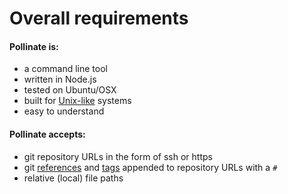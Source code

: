# Overall requirements

#### Pollinate is:

- a command line tool
- written in Node.js
- tested on Ubuntu/OSX
- built for [Unix-like][0] systems
- easy to understand

#### Pollinate accepts:

- git repository URLs in the form of ssh or https
- git [references][1] and [tags][2] appended to repository URLs with a `#`
- relative (local) file paths

[0]:http://en.wikipedia.org/wiki/Unix-like
[1]:http://git-scm.com/book/en/Git-Internals-Git-References
[2]:http://git-scm.com/book/en/Git-Basics-Tagging

